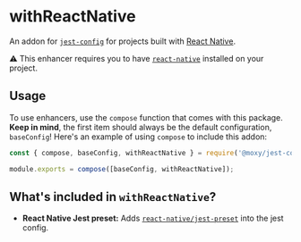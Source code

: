 # withReactNative

An addon for [`jest-config`](https://www.github.com/moxystudio/jest-config) for projects built with [React Native](https://reactnative.dev/).

⚠️ This enhancer requires you to have [`react-native`](https://www.npmjs.com/package/react-native) installed on your project.

## Usage

To use enhancers, use the `compose` function that comes with this package. **Keep in mind**, the first item should always be the default configuration, `baseConfig`! Here's an example of using `compose` to include this addon:

```js
const { compose, baseConfig, withReactNative } = require('@moxy/jest-config');

module.exports = compose([baseConfig, withReactNative]);
```

## What's included in `withReactNative`?

- **React Native Jest preset:** Adds [`react-native/jest-preset`](https://github.com/facebook/react-native/blob/master/jest-preset.js) into the jest config.
